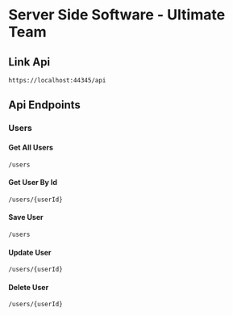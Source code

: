 # Server Side Software - Ultimate Team

## Link Api
```
https://localhost:44345/api
```

## Api Endpoints


### Users

#### Get All Users
```
/users
```

#### Get User By Id
```
/users/{userId}
```

#### Save User
```
/users
```

#### Update User
```
/users/{userId}
```

#### Delete User
```
/users/{userId}
```
